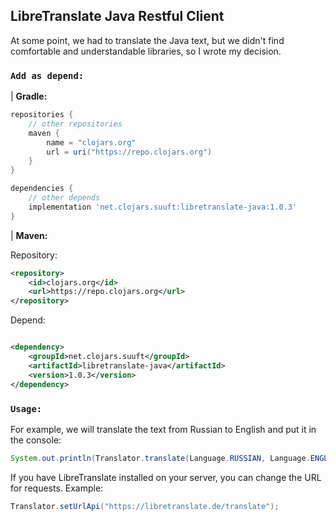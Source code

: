 LibreTranslate Java Restful Client
---
At some point, we had to translate the Java text, but we didn't find comfortable and understandable libraries, so I wrote my decision.
### `Add as depend:`

| **Gradle:**

```groovy
repositories {
    // other repositories
    maven {
        name = "clojars.org"
        url = uri("https://repo.clojars.org")
    }
}

dependencies {
    // other depends
    implementation 'net.clojars.suuft:libretranslate-java:1.0.3'
}
```

| **Maven:**

Repository:

```xml
<repository>
    <id>clojars.org</id>
    <url>https://repo.clojars.org</url>
</repository>
```

Depend:

```xml

<dependency>
    <groupId>net.clojars.suuft</groupId>
    <artifactId>libretranslate-java</artifactId>
    <version>1.0.3</version>
</dependency>
```
### `Usage:`
For example, we will translate the text from Russian to English and put it in the console:
```java
System.out.println(Translator.translate(Language.RUSSIAN, Language.ENGLISH, "Для примера, переведем текст с русского на английский и выведем в консоль:"));
```
If you have LibreTranslate installed on your server, you can change the URL for requests. Example:
```java
Translator.setUrlApi("https://libretranslate.de/translate");
```